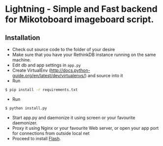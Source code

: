 # Lightning - Simple and Fast backend for Mikotoboard imageboard script.

## Installation

* Check out source code to the folder of your desire
* Make sure that you have your RethinkDB instance running on the same machine.
* Edit db and app settings in ```app.py```
* Create VirtualEnv (http://docs.python-guide.org/en/latest/dev/virtualenvs/) and source into it
* Run
```bash
$ pip install -r requirements.txt
```
* Run
```bash
$ python install.py
```
* Start app.py and daemonize it using screen or your favourite daemonizer.
* Proxy it using Nginx or your favourite Web server, or open your app port for connections from outside local net
* Proceed to install [Flash](http://github.com/Mikotoboard/Flash).